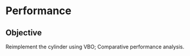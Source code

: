 # Performance

## Objective
   Reimplement the cylinder using VBO; Comparative performance analysis.
